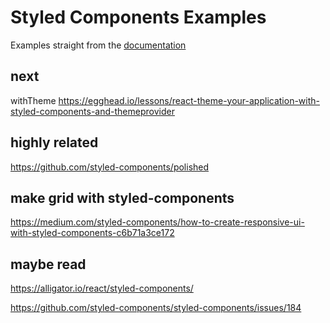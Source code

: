 # Styled Components Examples

Examples straight from the [documentation](https://www.styled-components.com/docs)


## next
withTheme
https://egghead.io/lessons/react-theme-your-application-with-styled-components-and-themeprovider


## highly related
https://github.com/styled-components/polished

## make grid with styled-components
https://medium.com/styled-components/how-to-create-responsive-ui-with-styled-components-c6b71a3ce172

## maybe read
https://alligator.io/react/styled-components/

https://github.com/styled-components/styled-components/issues/184
